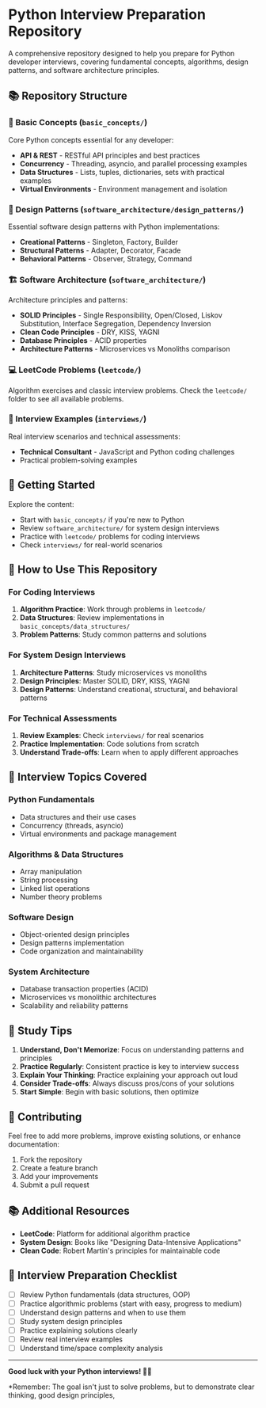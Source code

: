# Python Interview Preparation Repository

A comprehensive repository designed to help you prepare for Python developer interviews, covering fundamental concepts, algorithms, design patterns, and software architecture principles.

## 📚 Repository Structure

### 🧠 Basic Concepts (`basic_concepts/`)
Core Python concepts essential for any developer:

- **API & REST** - RESTful API principles and best practices
- **Concurrency** - Threading, asyncio, and parallel processing examples
- **Data Structures** - Lists, tuples, dictionaries, sets with practical examples
- **Virtual Environments** - Environment management and isolation

### 🔧 Design Patterns (`software_architecture/design_patterns/`)
Essential software design patterns with Python implementations:

- **Creational Patterns** - Singleton, Factory, Builder
- **Structural Patterns** - Adapter, Decorator, Facade
- **Behavioral Patterns** - Observer, Strategy, Command

### 🏗️ Software Architecture (`software_architecture/`)
Architecture principles and patterns:

- **SOLID Principles** - Single Responsibility, Open/Closed, Liskov Substitution, Interface Segregation, Dependency Inversion
- **Clean Code Principles** - DRY, KISS, YAGNI
- **Database Principles** - ACID properties
- **Architecture Patterns** - Microservices vs Monoliths comparison


### 💻 LeetCode Problems (`leetcode/`)
Algorithm exercises and classic interview problems. Check the `leetcode/` folder to see all available problems.

### 🎯 Interview Examples (`interviews/`)
Real interview scenarios and technical assessments:

- **Technical Consultant** - JavaScript and Python coding challenges
- Practical problem-solving examples


## 🚀 Getting Started

Explore the content:
- Start with `basic_concepts/` if you're new to Python
- Review `software_architecture/` for system design interviews
- Practice with `leetcode/` problems for coding interviews
- Check `interviews/` for real-world scenarios

## 📖 How to Use This Repository

### For Coding Interviews
1. **Algorithm Practice**: Work through problems in `leetcode/`
2. **Data Structures**: Review implementations in `basic_concepts/data_structures/`
3. **Problem Patterns**: Study common patterns and solutions

### For System Design Interviews
1. **Architecture Patterns**: Study microservices vs monoliths
2. **Design Principles**: Master SOLID, DRY, KISS, YAGNI
3. **Design Patterns**: Understand creational, structural, and behavioral patterns

### For Technical Assessments
1. **Review Examples**: Check `interviews/` for real scenarios
2. **Practice Implementation**: Code solutions from scratch
3. **Understand Trade-offs**: Learn when to apply different approaches

## 🎯 Interview Topics Covered

### **Python Fundamentals**
- Data structures and their use cases
- Concurrency (threads, asyncio)
- Virtual environments and package management

### **Algorithms & Data Structures**
- Array manipulation
- String processing
- Linked list operations
- Number theory problems

### **Software Design**
- Object-oriented design principles
- Design patterns implementation
- Code organization and maintainability

### **System Architecture**
- Database transaction properties (ACID)
- Microservices vs monolithic architectures
- Scalability and reliability patterns

## 📝 Study Tips

1. **Understand, Don't Memorize**: Focus on understanding patterns and principles
2. **Practice Regularly**: Consistent practice is key to interview success
3. **Explain Your Thinking**: Practice explaining your approach out loud
4. **Consider Trade-offs**: Always discuss pros/cons of your solutions
5. **Start Simple**: Begin with basic solutions, then optimize

## 🤝 Contributing

Feel free to add more problems, improve existing solutions, or enhance documentation:

1. Fork the repository
2. Create a feature branch
3. Add your improvements
4. Submit a pull request

## 📚 Additional Resources

- **LeetCode**: Platform for additional algorithm practice
- **System Design**: Books like "Designing Data-Intensive Applications"
- **Clean Code**: Robert Martin's principles for maintainable code

## 🎯 Interview Preparation Checklist

- [ ] Review Python fundamentals (data structures, OOP)
- [ ] Practice algorithmic problems (start with easy, progress to medium)
- [ ] Understand design patterns and when to use them
- [ ] Study system design principles
- [ ] Practice explaining solutions clearly
- [ ] Review real interview examples
- [ ] Understand time/space complexity analysis

---

**Good luck with your Python interviews! 🐍✨**

*Remember: The goal isn't just to solve problems, but to demonstrate clear thinking, good design principles,